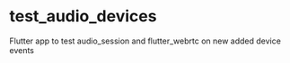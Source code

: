 # test_audio_devices

Flutter app to test audio_session and flutter_webrtc on new added device events

